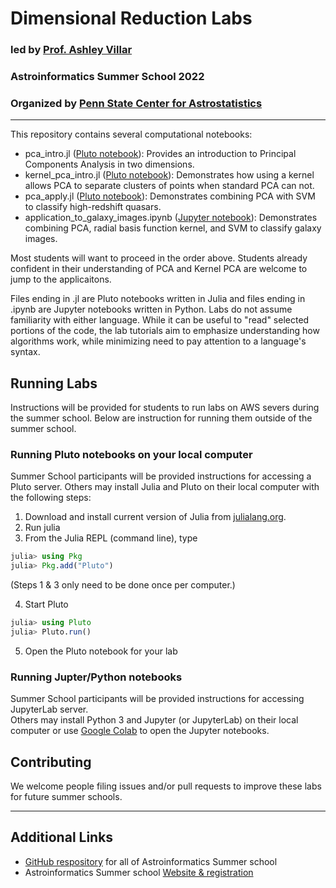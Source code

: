 # Dimensional Reduction Labs

### led by [Prof. Ashley Villar](http://ashleyvillar.com/menu/about/)
### Astroinformatics Summer School 2022 
### Organized by [Penn State Center for Astrostatistics](https://sites.psu.edu/astrostatistics/)
---

This repository contains several computational notebooks: 
- pca_intro.jl ([Pluto notebook](https://astroinformatics.github.io/DimensionalReduction/pca_intro.jl.html)):  Provides an introduction to Principal Components Analysis in two dimensions.
- kernel_pca_intro.jl ([Pluto notebook](https://astroinformatics.github.io/DimensionalReduction/kernel_pca_intro.jl.html)):  Demonstrates how using a kernel allows PCA to separate clusters of points when standard PCA can not.
- pca_apply.jl ([Pluto notebook](https://astroinformatics.github.io/DimensionalReduction/pca_apply.jl.html)):  Demonstrates combining PCA with SVM to classify high-redshift quasars.
- application_to_galaxy_images.ipynb ([Jupyter notebook]([application_to_galaxy_images.ipynb](https://github.com/Astroinformatics/DimensionalReduction/blob/main/application_to_galaxy_images.ipynb))): Demonstrates combining PCA, radial basis function kernel, and SVM to classify galaxy images. 

Most students will want to proceed in the order above.  Students already confident in their understanding of PCA and Kernel PCA are welcome to jump to the applicaitons.

Files ending in .jl are Pluto notebooks written in Julia and files ending in .ipynb are Jupyter notebooks written in Python.
Labs do not assume familiarity with either language.  While it can be useful to "read" selected portions of the code, the lab tutorials aim to emphasize understanding how algorithms work, while minimizing need to pay attention to a language's syntax.

## Running Labs
Instructions will be provided for students to run labs on AWS severs during the summer school.  Below are instruction for running them outside of the summer school.

### Running Pluto notebooks on your local computer
Summer School participants will be provided instructions for accessing a Pluto server.  Others may install Julia and Pluto on their local computer with the following steps:
1.  Download and install current version of Julia from [julialang.org](https://julialang.org/downloads/).
2.  Run julia
3.  From the Julia REPL (command line), type
```julia
julia> using Pkg
julia> Pkg.add("Pluto")
```
(Steps 1 & 3 only need to be done once per computer.)

4.  Start Pluto
```julia
julia> using Pluto
julia> Pluto.run()
```
5.  Open the Pluto notebook for your lab

### Running Jupter/Python notebooks 
Summer School participants will be provided instructions for accessing JupyterLab server.  
Others may install Python 3 and Jupyter (or JupyterLab) on their local computer or use [Google Colab](https://colab.research.google.com/) to open the Jupyter notebooks.

## Contributing
We welcome people filing issues and/or pull requests to improve these labs for future summer schools.

---
## Additional Links
- [GitHub respository](https://github.com/Astroinformatics/SummerSchool2022) for all of Astroinformatics Summer school
- Astroinformatics Summer school [Website & registration](https://sites.psu.edu/astrostatistics/astroinfo-su22/)
